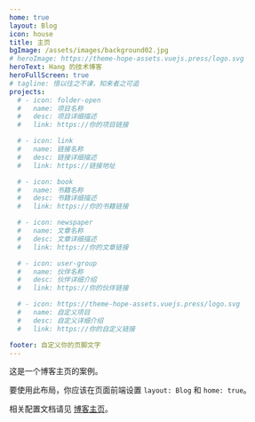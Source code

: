 ```yaml
---
home: true
layout: Blog
icon: house
title: 主页
bgImage: /assets/images/background02.jpg
# heroImage: https://theme-hope-assets.vuejs.press/logo.svg 
heroText: Hang 的技术博客
heroFullScreen: true
# tagline: 悟以往之不谏，知来者之可追
projects:
  # - icon: folder-open
  #   name: 项目名称
  #   desc: 项目详细描述
  #   link: https://你的项目链接

  # - icon: link
  #   name: 链接名称
  #   desc: 链接详细描述
  #   link: https://链接地址

  # - icon: book
  #   name: 书籍名称
  #   desc: 书籍详细描述
  #   link: https://你的书籍链接

  # - icon: newspaper
  #   name: 文章名称
  #   desc: 文章详细描述
  #   link: https://你的文章链接

  # - icon: user-group
  #   name: 伙伴名称
  #   desc: 伙伴详细介绍
  #   link: https://你的伙伴链接

  # - icon: https://theme-hope-assets.vuejs.press/logo.svg
  #   name: 自定义项目
  #   desc: 自定义详细介绍
  #   link: https://你的自定义链接

footer: 自定义你的页脚文字
---
```


这是一个博客主页的案例。

要使用此布局，你应该在页面前端设置 `layout: Blog` 和 `home: true`。

相关配置文档请见 [博客主页](https://theme-hope.vuejs.press/zh/guide/blog/home.html)。
